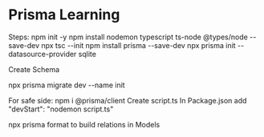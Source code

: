 # Prisma Learning
Steps:
npm init -y
npm install nodemon typescript ts-node @types/node --save-dev
npx tsc --init
npm install prisma --save-dev
npx prisma init --datasource-provider sqlite

Create Schema

npx prisma migrate dev --name init

For safe side: npm i @prisma/client
Create script.ts
In Package.json add "devStart": "nodemon script.ts"

npx prisma format to build relations in Models